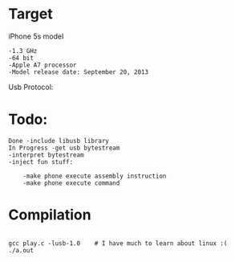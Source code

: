 # Target

iPhone 5s model

	-1.3 GHz
	-64 bit
	-Apple A7 processor
	-Model release date: September 20, 2013


Usb Protocol:



# Todo:

```
Done -include libusb library
In Progress -get usb bytestream
-interpret bytestream
-inject fun stuff:

	-make phone execute assembly instruction
	-make phone execute command

```

# Compilation

```

gcc play.c -lusb-1.0	# I have much to learn about linux :(
./a.out


```

